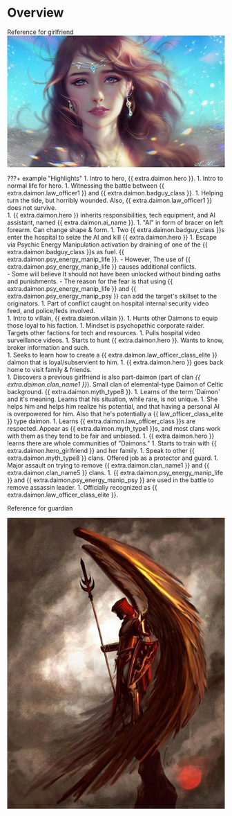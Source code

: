 # Overview

Reference for girlfriend
![girlfriend](../../assets/girlfriend.jpg)

???+ example "Highlights"
    1.  Intro to hero, {{ extra.daimon.hero }}.
    1.  Intro to normal life for hero.
    1.  Witnessing the battle between {{ extra.daimon.law_officer1 }} and {{ extra.daimon.badguy_class }}.
    1.  Helping turn the tide, but horribly wounded.  Also, {{ extra.daimon.law_officer1 }} does not survive.  
    1.  {{ extra.daimon.hero }} inherits responsibilities, tech equipment, and AI assistant, named {{ extra.daimon.ai_name }}.
    1.  "AI" in form of bracer on left forearm.  Can change shape & form.
    1.  Two  {{ extra.daimon.badguy_class }}s enter the hospital to seize the AI and kill {{ extra.daimon.hero }}
    1.  Escape via Psychic Energy Manipulation activation by draining of one of the {{ extra.daimon.badguy_class }}s as fuel.  {{ extra.daimon.psy_energy_manip_life }}.
        - However, The use of {{ extra.daimon.psy_energy_manip_life }} causes additional conflicts.   
        - Some will believe It should not have been unlocked without binding oaths and punishments.
        - The reason for the fear is that using {{ extra.daimon.psy_energy_manip_life }} and {{ extra.daimon.psy_energy_manip_psy }} can add the target's skillset to the originators.
    1.  Part of conflict caught on hospital internal security video feed, and police/feds involved.  
    1.  Intro to villain, {{ extra.daimon.villain }}.
    1.  Hunts other Daimons to equip those loyal to his faction.
    1.  Mindset is psychopathic corporate raider.  Targets other factions for tech and resources.
    1.  Pulls hospital video surveillance videos.
    1.  Starts to hunt {{ extra.daimon.hero }}.  Wants to know, broker information and such.   
    1.  Seeks to learn how to create a {{ extra.daimon.law_officer_class_elite }} daimon that is loyal/subservient to him.
    1.  {{ extra.daimon.hero }} goes back home to visit family & friends.  
    1.  Discovers a previous girlfriend is also part-daimon (part of clan _{{ extra.daimon.clan_name1 }}_).  Small clan of elemental-type Daimon of Celtic background.  {{ extra.daimon.myth_type8 }}.
    1.  Learns of the term 'Daimon' and it's meaning.  Learns that his situation, while rare, is not unique.
    1.  She helps him and helps him realize his potential, and that having a personal AI is overpowered for him.   Also that he's potentially a {{ law_officer_class_elite }} type daimon.
    1.  Learns {{ extra.daimon.law_officer_class }}s are respected.  Appear as {{ extra.daimon.myth_type1 }}s, and most clans work with them as they tend to be fair and unbiased.
    1.  {{ extra.daimon.hero }} learns there are whole communities of "Daimons."
    1.  Starts to train with {{ extra.daimon.hero_girlfriend }} and her family.
    1.  Speak to other {{ extra.daimon.myth_type8 }} clans.  Offered job as a protector and guard.
    1.  Major assault on trying to remove {{ extra.daimon.clan_name1 }} and {{ extra.daimon.clan_name5 }} clans.
    1.  {{ extra.daimon.psy_energy_manip_life }} and {{ extra.daimon.psy_energy_manip_psy }} are used in the battle to remove assassin leader.
    1.  Officially recognized as {{ extra.daimon.law_officer_class_elite }}.

Reference for guardian

![guardian](../../assets/ideal_dark_paladin.jpg)
